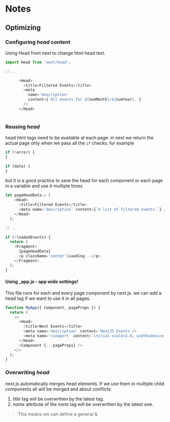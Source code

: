# Notes

## Optimizing

### Configuring _head_ content

Using Head from next to change html head text.

``` javascript
import Head from 'next/head';

//...

      <Head>
        <title>Filtered Events</title>
        <meta
          name='description'
          content={`All events for ${numMonth}/${numYear}.`}
        />
      </Head>
      
```

### Reusing _head_

head html tags need to be available at each page. in next we return the actual page only
when we pass all the ```if``` checks. for example

```javascript
if (!error) {
}

if (data) {
}
```

but it is a good practice to save the head for each component or each page in a variable
and use it multiple times

```javascript
let pageHeadData = (
    <Head>
      <title>Filtered Events</title>
      <meta name='description' content={`A list of filtered events.`} />
    </Head>
  );

// ...

if (!loadedEvents) {
  return (
    <Fragment>
      {pageHeadData}
      <p className='center'>Loading...</p>
    </Fragment>
  );
}
```

#### Using _app.js - app wide settings!
This file runs for each and every page component by next.js.
we can add a head tag if we want to use it in all pages.

```javascript
function MyApp({ Component, pageProps }) {
  return (
    <>
      <Head>
        <title>Next Events</title>
        <meta name='description' content='NextJS Events'/>
        <meta name='viewport' content='initial-scale=1.0, width=device-width'/>
      </Head>
      <Component {...pageProps} />
    </>
  );
}
```

### Overwriting _head_
next.js automatically merges head elements. If we use them in multiple child components
all will be merged and about conflicts:
1. _title_ tag will be overwritten by the latest tag.
2. _name_ attribute of the _meta_ tag will be overwritten by the latest one.

> This means we can define a general <head/> & <title/> tag on __app.js to ensure
> that we always have those tags but if we add them again in the components they will
> be overwritten!
---

###  _documents.js file
1. must be added at `/pages/_document.js`
2. It's the main wrapper html document. 
```javascript
import Document, { Html, Head, Main, NextScript } from 'next/document';

class MyDocument extends Document {
  render() {
    return (
      <Html lang='en'>
        <Head />
        <body>
          {// Access to outside of main!
          }
          <div id='overlays' />
          <Main />
          <NextScript />
        </body>
      </Html>
    );
  }
}

export default MyDocument;

```

### Images


The image `<Image />` component of next.js:
1. optimizes images automatically.
   - Lazy loading
   - webp format
   - size
2. Creates and caches images on request
3. need a width and height as prop to shorten the file as needed. kinda ass :/
4. Read docs, has more loading features.
> You have to use Them.

## API route project notes
- Don't forget server side validation 

### Adding Database, MongoDB
- He used mongoDB package which is kina ass. so I didn't take note. But I think primsa is a package worth looking. works with next.js i think 

#### DB util file
- Separate db functions...
```javascript
// db-util.js
import { MongoClient } from "mongodb";

export async function connectDatabase() {
  const client = await MongoClient.connect("URL_HERE");

  return client;
}

export async function insertDocument(client, collection, document) {
  const db = client.db();

  const result = await db.collection(collection).insertOne(document);

  return result;
}

export async function getAllDocuments(client, collection, sort) {
  const db = client.db();

  const documents = await db
    .collection(collection)
    .find()
    .sort(sort)
    .toArray();

  return documents;
}
```

#### Error handling example

```javascript
import { connectDatabase, insertDocument } from '../../helpers/db-util';
async function handler(req, res) {
   if (req.method === 'POST') {
      const userEmail = req.body.email;

      if (!userEmail || !userEmail.includes('@')) {
         res.status(422).json({ message: 'Invalid email address.' });
         return;
      }

      let client;

      try {
         client = await connectDatabase();
      } catch (error) {
         res.status(500).json({ message: 'Connecting to the database failed!' });
         return;
      }

      try {
         await insertDocument(client, 'newsletter', { email: userEmail });
         client.close();
      } catch (error) {
         res.status(500).json({ message: 'Inserting data failed!' });
         return;
      }

      res.status(201).json({ message: 'Signed up!' });
   }
}

export default handler;
```


























